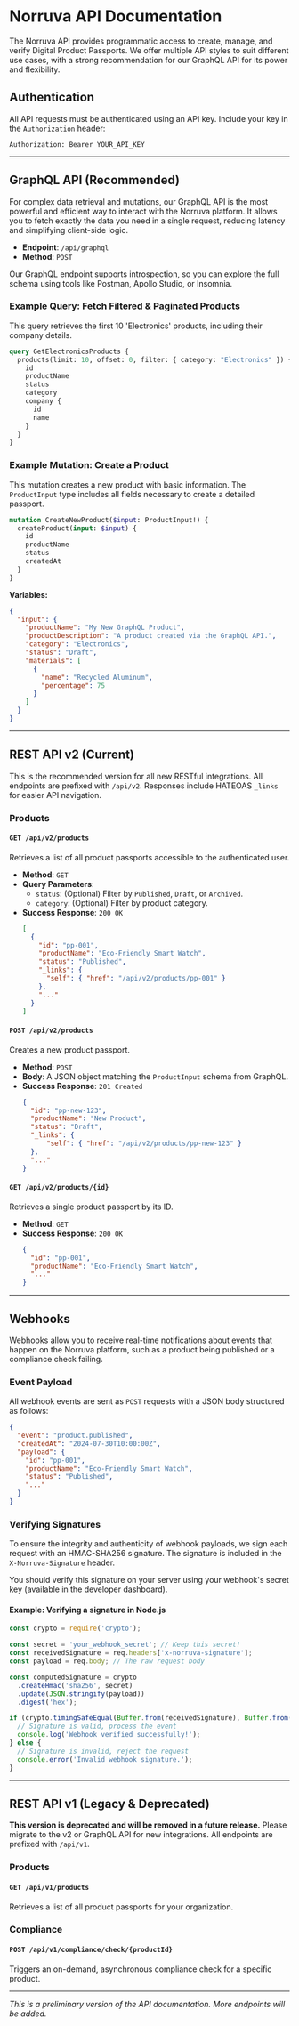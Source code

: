 # Norruva API Documentation

The Norruva API provides programmatic access to create, manage, and verify Digital Product Passports. We offer multiple API styles to suit different use cases, with a strong recommendation for our GraphQL API for its power and flexibility.

## Authentication

All API requests must be authenticated using an API key. Include your key in the `Authorization` header:

`Authorization: Bearer YOUR_API_KEY`

---

## GraphQL API (Recommended)

For complex data retrieval and mutations, our GraphQL API is the most powerful and efficient way to interact with the Norruva platform. It allows you to fetch exactly the data you need in a single request, reducing latency and simplifying client-side logic.

- **Endpoint**: `/api/graphql`
- **Method**: `POST`

Our GraphQL endpoint supports introspection, so you can explore the full schema using tools like Postman, Apollo Studio, or Insomnia.

### Example Query: Fetch Filtered & Paginated Products

This query retrieves the first 10 'Electronics' products, including their company details.

```graphql
query GetElectronicsProducts {
  products(limit: 10, offset: 0, filter: { category: "Electronics" }) {
    id
    productName
    status
    category
    company {
      id
      name
    }
  }
}
```

### Example Mutation: Create a Product

This mutation creates a new product with basic information. The `ProductInput` type includes all fields necessary to create a detailed passport.

```graphql
mutation CreateNewProduct($input: ProductInput!) {
  createProduct(input: $input) {
    id
    productName
    status
    createdAt
  }
}
```

**Variables:**
```json
{
  "input": {
    "productName": "My New GraphQL Product",
    "productDescription": "A product created via the GraphQL API.",
    "category": "Electronics",
    "status": "Draft",
    "materials": [
      {
        "name": "Recycled Aluminum",
        "percentage": 75
      }
    ]
  }
}
```

---

## REST API v2 (Current)

This is the recommended version for all new RESTful integrations. All endpoints are prefixed with `/api/v2`. Responses include HATEOAS `_links` for easier API navigation.

### Products

#### `GET /api/v2/products`

Retrieves a list of all product passports accessible to the authenticated user.

- **Method**: `GET`
- **Query Parameters**:
    -   `status`: (Optional) Filter by `Published`, `Draft`, or `Archived`.
    -   `category`: (Optional) Filter by product category.
-   **Success Response**: `200 OK`
    ```json
    [
      {
        "id": "pp-001",
        "productName": "Eco-Friendly Smart Watch",
        "status": "Published",
        "_links": {
          "self": { "href": "/api/v2/products/pp-001" }
        },
        "..."
      }
    ]
    ```

#### `POST /api/v2/products`

Creates a new product passport.

-   **Method**: `POST`
-   **Body**: A JSON object matching the `ProductInput` schema from GraphQL.
-   **Success Response**: `201 Created`
    ```json
    {
      "id": "pp-new-123",
      "productName": "New Product",
      "status": "Draft",
      "_links": {
          "self": { "href": "/api/v2/products/pp-new-123" }
      },
      "..."
    }
    ```

#### `GET /api/v2/products/{id}`

Retrieves a single product passport by its ID.

-   **Method**: `GET`
-   **Success Response**: `200 OK`
    ```json
    {
      "id": "pp-001",
      "productName": "Eco-Friendly Smart Watch",
      "..."
    }
    ```

---

## Webhooks

Webhooks allow you to receive real-time notifications about events that happen on the Norruva platform, such as a product being published or a compliance check failing.

### Event Payload

All webhook events are sent as `POST` requests with a JSON body structured as follows:

```json
{
  "event": "product.published",
  "createdAt": "2024-07-30T10:00:00Z",
  "payload": {
    "id": "pp-001",
    "productName": "Eco-Friendly Smart Watch",
    "status": "Published",
    "..."
  }
}
```

### Verifying Signatures

To ensure the integrity and authenticity of webhook payloads, we sign each request with an HMAC-SHA256 signature. The signature is included in the `X-Norruva-Signature` header.

You should verify this signature on your server using your webhook's secret key (available in the developer dashboard).

#### Example: Verifying a signature in Node.js

```javascript
const crypto = require('crypto');

const secret = 'your_webhook_secret'; // Keep this secret!
const receivedSignature = req.headers['x-norruva-signature'];
const payload = req.body; // The raw request body

const computedSignature = crypto
  .createHmac('sha256', secret)
  .update(JSON.stringify(payload))
  .digest('hex');

if (crypto.timingSafeEqual(Buffer.from(receivedSignature), Buffer.from(computedSignature))) {
  // Signature is valid, process the event
  console.log('Webhook verified successfully!');
} else {
  // Signature is invalid, reject the request
  console.error('Invalid webhook signature.');
}
```

---

## REST API v1 (Legacy & Deprecated)

**This version is deprecated and will be removed in a future release.** Please migrate to the v2 or GraphQL API for new integrations. All endpoints are prefixed with `/api/v1`.

### Products

#### `GET /api/v1/products`
Retrieves a list of all product passports for your organization.

### Compliance

#### `POST /api/v1/compliance/check/{productId}`
Triggers an on-demand, asynchronous compliance check for a specific product.

---
_This is a preliminary version of the API documentation. More endpoints will be added._
